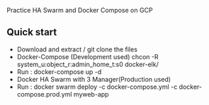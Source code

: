 Practice HA Swarm and Docker Compose on GCP

Quick start
-------------------
- Download and extract / git clone the files
- Docker-Compose (Development used) chcon -R system_u:object_r:admin_home_t:s0 docker-elk/
- Run : docker-compose up -d
- Docker HA Swarm with 3 Manager(Production used)
- Run : docker swarm deploy -c docker-compose.yml -c docker-compose.prod.yml myweb-app


